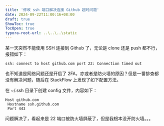 ```yaml
---
title: '修改 ssh 端口解决连接 Github 超时问题'
date: 2024-09-22T11:00:16+08:00
draft: true
ShowToc: true
TocOpen: true
typora-root-url: ..\..\..\static
---
```






某一天突然不能使用 SSH 连接到 Github 了，无论是 clone 还是 push 都不行，报错如下：

```ba
ssh: connect to host github.com port 22: Connection timed out
```

也不知道是网络问题还是开启了 2FA，亦或者是防火墙的原因？但是一番排查都没有解决问题，随后在 StackFlow 上发现了如下配置方法。

在 ~/.ssh 目录下创建 config 文件，内容如下：

```
Host github.com
 Hostname ssh.github.com
 Port 443
```

问题解决了，看起来是 22 端口被防火墙屏蔽了，但是我根本没开防火墙。。。

